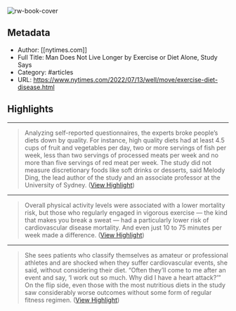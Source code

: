 ![rw-book-cover](https://readwise-assets.s3.amazonaws.com/static/images/article2.74d541386bbf.png)

## Metadata
- Author: [[nytimes.com]]
- Full Title: Man Does Not Live Longer by Exercise or Diet Alone, Study Says
- Category: #articles
- URL: https://www.nytimes.com/2022/07/13/well/move/exercise-diet-disease.html

## Highlights
***

> Analyzing self-reported questionnaires, the experts broke people’s diets down by quality. For instance, high quality diets had at least 4.5 cups of fruit and vegetables per day, two or more servings of fish per week, less than two servings of processed meats per week and no more than five servings of red meat per week. The study did not measure discretionary foods like soft drinks or desserts, said Melody Ding, the lead author of the study and an associate professor at the University of Sydney. ([View Highlight](https://instapaper.com/read/1522234708/20092256))

***

> Overall physical activity levels were associated with a lower mortality risk, but those who regularly engaged in vigorous exercise — the kind that makes you break a sweat — had a particularly lower risk of cardiovascular disease mortality. And even just 10 to 75 minutes per week made a difference. ([View Highlight](https://instapaper.com/read/1522234708/20092263))

***

> She sees patients who classify themselves as amateur or professional athletes and are shocked when they suffer cardiovascular events, she said, without considering their diet. “Often they’ll come to me after an event and say, ‘I work out so much. Why did I have a heart attack?’”
> On the flip side, even those with the most nutritious diets in the study saw considerably worse outcomes without some form of regular fitness regimen. ([View Highlight](https://instapaper.com/read/1522234708/20092267))

